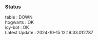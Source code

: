 ### Status


table : DOWN  
hogwarts : OK  
icy-bot : OK  
Latest Update : 2024-10-15 12:19:33.012787
